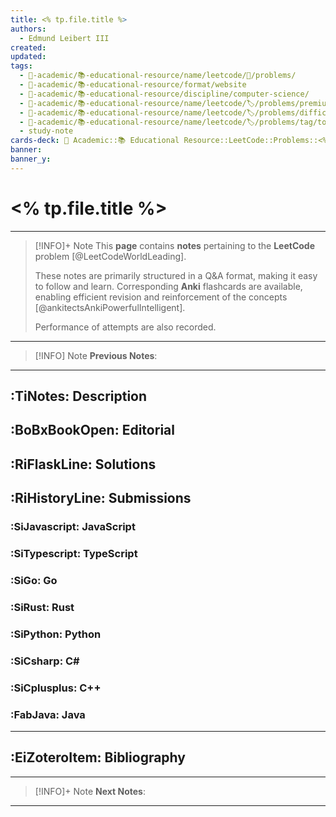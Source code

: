 ```yaml
---
title: <% tp.file.title %>
authors:
  - Edmund Leibert III
created: 
updated: 
tags:
  - 🔴-academic/📚-educational-resource/name/leetcode/🔖/problems/
  - 🔴-academic/📚-educational-resource/format/website
  - 🔴-academic/📚-educational-resource/discipline/computer-science/
  - 🔴-academic/📚-educational-resource/name/leetcode/🏷️/problems/premium/
  - 🔴-academic/📚-educational-resource/name/leetcode/🏷️/problems/difficulty/
  - 🔴-academic/📚-educational-resource/name/leetcode/🏷️/problems/tag/topic/
  - study-note
cards-deck: 🔴 Academic::📚 Educational Resource::LeetCode::Problems::<% tp.file.title %>
banner: 
banner_y:
---
```


# <% tp.file.title %>

---

> [!INFO]+ Note
> This **page** contains **notes** pertaining to the **LeetCode** problem [@LeetCodeWorldLeading].
> 
> These notes are primarily structured in a Q&A format, making it easy to follow and learn. Corresponding **Anki** flashcards are available, enabling efficient revision and reinforcement of the concepts [@ankitectsAnkiPowerfulIntelligent].
> 
> Performance of attempts are also recorded.

---

> [!INFO] Note
> **Previous Notes**:
> 

---

## :TiNotes: Description

## :BoBxBookOpen: Editorial

## :RiFlaskLine: Solutions

## :RiHistoryLine: Submissions

### :SiJavascript: JavaScript

### :SiTypescript: TypeScript

### :SiGo: Go

### :SiRust: Rust

### :SiPython: Python

### :SiCsharp: C\#

### :SiCplusplus: C++

### :FabJava: Java

---

## :EiZoteroItem: Bibliography

---

> [!INFO]+ Note
> **Next Notes**:
> 

---
